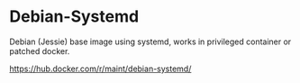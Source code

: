 # Debian-Systemd
Debian (Jessie) base image using systemd, works in privileged container or patched docker.

https://hub.docker.com/r/maint/debian-systemd/
